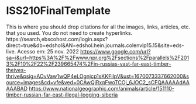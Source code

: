 # ISS210FinalTemplate
This is where you should drop citations for all the images, links, articles, etc. that you used. You do not need to create hyperlinks.
https://search,ebscohost.com/login.aspx?direct=true&db=edshol&AN=edshol.hein.journals.colenvlp15.15&site=eds-live. Acesso em: 25 nov. 2022
https://www.google.com/url?sa=i&url=https%3A%2F%2Fwww.npr.org%2Fsections%2Fparallels%2F2013%2F10%2F22%2F239665474%2Fin-russias-vast-far-east-timber-theives-thrive&psig=AOvVaw1wQP4eLOgnjcp1sKKFiIpV&ust=1670073337662000&source=images&cd=vfe&ved=0CAwQjRxqFwoTCOj_6JOC2_sCFQAAAAAdAAAAABAD
https://www.nationalgeographic.com/animals/article/151110-timber-russian-far-east-illegal-logging-siberia
